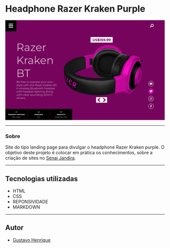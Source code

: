 # Headphone Razer Kraken Purple

![](./imagens/screenshot.png)

---

### Sobre
Site do tipo landing page para divulgar o headphone Razer Kraken purple.
O objetivo deste projeto é colocar em prática os conhecimentos, sobre a criação de sites no [Senai Jandira](https://jandira.sp.senai.br/).

---
## Tecnologias utilizadas
- HTML
- CSS
- REPONSIVIDADE
- MARKDOWN

---
## Autor
- [Gustavo Henrique](https://github.com/GustavoHenriqueProjects)